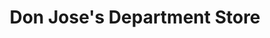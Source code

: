 ---
title: "Don Jose's Department Store"
url: /los-angeles/don-joses-department-store/
shop: clothes
---